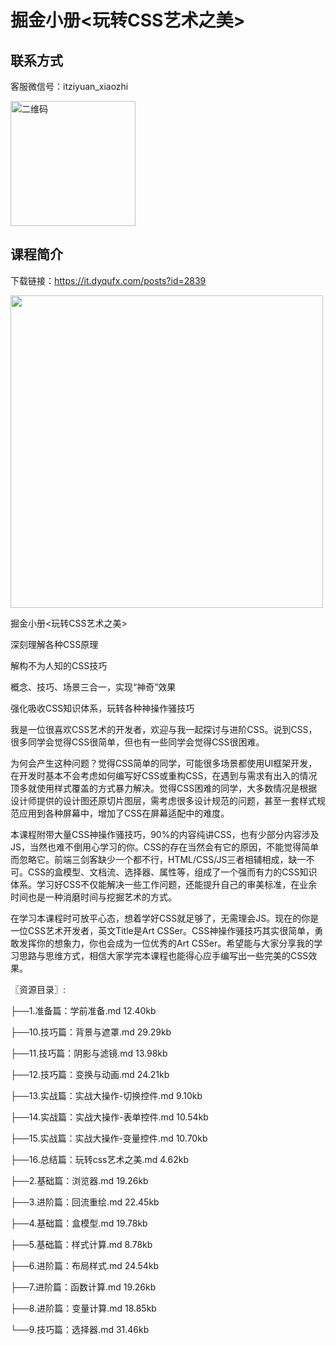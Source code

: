 # 掘金小册<玩转CSS艺术之美>

## 联系方式

客服微信号：itziyuan_xiaozhi

<img src="https://ziyuanyun.oss-cn-guangzhou.aliyuncs.com/common/20240614073449/666b82192834a.jpg" width="200" height="200" alt="二维码">

## 课程简介

下载链接：https://it.dyqufx.com/posts?id=2839

<img src="https://ziyuanyun.oss-cn-guangzhou.aliyuncs.com/yun/20240515184347/664491e33b245.jpg" width="500" alt="">

  掘金小册&lt;玩转CSS艺术之美&gt;



 深刻理解各种CSS原理

 解构不为人知的CSS技巧

 概念、技巧、场景三合一，实现“神奇”效果

 强化吸收CSS知识体系，玩转各种神操作骚技巧

 我是一位很喜欢CSS艺术的开发者，欢迎与我一起探讨与进阶CSS。说到CSS，很多同学会觉得CSS很简单，但也有一些同学会觉得CSS很困难。

 为何会产生这种问题？觉得CSS简单的同学，可能很多场景都使用UI框架开发，在开发时基本不会考虑如何编写好CSS或重构CSS，在遇到与需求有出入的情况顶多就使用样式覆盖的方式暴力解决。觉得CSS困难的同学，大多数情况是根据设计师提供的设计图还原切片图层，需考虑很多设计规范的问题，甚至一套样式规范应用到各种屏幕中，增加了CSS在屏幕适配中的难度。

 本课程附带大量CSS神操作骚技巧，90%的内容纯讲CSS，也有少部分内容涉及JS，当然也难不倒用心学习的你。CSS的存在当然会有它的原因，不能觉得简单而忽略它。前端三剑客缺少一个都不行，HTML/CSS/JS三者相辅相成，缺一不可。CSS的盒模型、文档流、选择器、属性等，组成了一个强而有力的CSS知识体系。学习好CSS不仅能解决一些工作问题，还能提升自己的审美标准，在业余时间也是一种消磨时间与挖掘艺术的方式。

 在学习本课程时可放平心态，想着学好CSS就足够了，无需理会JS。现在的你是一位CSS艺术开发者，英文Title是Art CSSer。CSS神操作骚技巧其实很简单，勇敢发挥你的想象力，你也会成为一位优秀的Art CSSer。希望能与大家分享我的学习思路与思维方式，相信大家学完本课程也能得心应手编写出一些完美的CSS效果。

 〖资源目录〗:

 ├──1.准备篇：学前准备.md 12.40kb

 ├──10.技巧篇：背景与遮罩.md 29.29kb

 ├──11.技巧篇：阴影与滤镜.md 13.98kb

 ├──12.技巧篇：变换与动画.md 24.21kb

 ├──13.实战篇：实战大操作-切换控件.md 9.10kb

 ├──14.实战篇：实战大操作-表单控件.md 10.54kb

 ├──15.实战篇：实战大操作-变量控件.md 10.70kb

 ├──16.总结篇：玩转css艺术之美.md 4.62kb

 ├──2.基础篇：浏览器.md 19.26kb

 ├──3.进阶篇：回流重绘.md 22.45kb

 ├──4.基础篇：盒模型.md 19.78kb

 ├──5.基础篇：样式计算.md 8.78kb

 ├──6.进阶篇：布局样式.md 24.54kb

 ├──7.进阶篇：函数计算.md 19.26kb

 ├──8.进阶篇：变量计算.md 18.85kb

 └──9.技巧篇：选择器.md 31.46kb

  